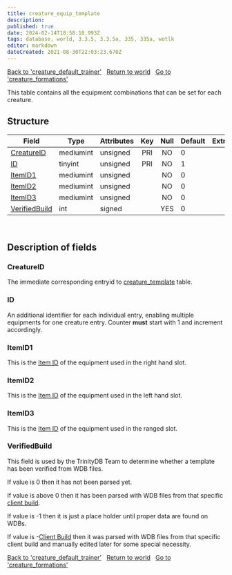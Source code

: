```yaml
---
title: creature_equip_template
description: 
published: true
date: 2024-02-14T18:58:18.993Z
tags: database, world, 3.3.5, 3.3.5a, 335, 335a, wotlk
editor: markdown
dateCreated: 2021-08-30T22:03:23.670Z
---
```


<a href="https://trinitycore.info/en/database/335/world/creature_default_trainer" class="mt-5 v-btn v-btn--depressed v-btn--flat v-btn--outlined theme--light v-size--default darkblue--text text--lighten-3"><span class="v-btn__content"><i aria-hidden="true" class="v-icon notranslate v-icon--left mdi mdi-arrow-left theme--light"></i><span>Back to 'creature_default_trainer'</span></span></a>&nbsp;&nbsp;&nbsp;<a href="https://trinitycore.info/en/database/335/world/home" class="mt-5 v-btn v-btn--depressed v-btn--flat v-btn--outlined theme--light v-size--default darkblue--text text--lighten-3"><span class="v-btn__content"><i aria-hidden="true" class="v-icon notranslate v-icon--left mdi mdi-home-outline theme--light"></i><span>Return to world</span></span></a>&nbsp;&nbsp;&nbsp;<a href="https://trinitycore.info/en/database/335/world/creature_formations" class="mt-5 v-btn v-btn--depressed v-btn--flat v-btn--outlined theme--light v-size--default darkblue--text text--lighten-3"><span class="v-btn__content"><span>Go to 'creature_formations'</span><i aria-hidden="true" class="v-icon notranslate v-icon--right mdi mdi-arrow-right theme--light"></i></span></a>

This table contains all the equipment combinations that can be set for each creature.

## Structure

| Field | Type | Attributes | Key | Null | Default | Extra | Comment |
| --- | --- | --- | :---: | :---: | --- | --- | --- |
| [CreatureID](#creatureid) | mediumint | unsigned | PRI | NO | 0 |  |  |
| [ID](#id-alt) | tinyint | unsigned | PRI | NO | 1 |  |  |
| [ItemID1](#itemid1) | mediumint | unsigned |  | NO | 0 |  |  |
| [ItemID2](#itemid2) | mediumint | unsigned |  | NO | 0 |  |  |
| [ItemID3](#itemid3) | mediumint | unsigned |  | NO | 0 |  |  |
| [VerifiedBuild](#verifiedbuild) | int | signed |  | YES | 0 |  |  |
&nbsp;
## Description of fields

### CreatureID
The immediate corresponding entryid to [creature_template](../world/creature_template#entry) table.
&nbsp;

### ID <!-- {#id-alt} -->
An additional identifier for each individual entry, enabling multiple equipments for one creature entry. Counter **must** start with 1 and increment accordingly.
&nbsp;

### ItemID1
This is the [Item ID](/files/DBC/335/item#id) of the equipment used in the right hand slot.
&nbsp;

### ItemID2
This is the [Item ID](/files/DBC/335/item#id) of the equipment used in the left hand slot.
&nbsp;

### ItemID3
This is the [Item ID](/files/DBC/335/item#id) of the equipment used in the ranged slot.
&nbsp;

### VerifiedBuild
This field is used by the TrinityDB Team to determine whether a template has been verified from WDB files.

If value is 0 then it has not been parsed yet.

If value is above 0 then it has been parsed with WDB files from that specific [client build](/en/database/335/auth/realmlist#gamebuild).

If value is -1 then it is just a place holder until proper data are found on WDBs.

If value is -[Client Build](/en/database/335/auth/realmlist#gamebuild) then it was parsed with WDB files from that specific client build and manually edited later for some special necessity.
&nbsp;

<a href="https://trinitycore.info/en/database/335/world/creature_default_trainer" class="mt-5 v-btn v-btn--depressed v-btn--flat v-btn--outlined theme--light v-size--default darkblue--text text--lighten-3"><span class="v-btn__content"><i aria-hidden="true" class="v-icon notranslate v-icon--left mdi mdi-arrow-left theme--light"></i><span>Back to 'creature_default_trainer'</span></span></a>&nbsp;&nbsp;&nbsp;<a href="https://trinitycore.info/en/database/335/world/home" class="mt-5 v-btn v-btn--depressed v-btn--flat v-btn--outlined theme--light v-size--default darkblue--text text--lighten-3"><span class="v-btn__content"><i aria-hidden="true" class="v-icon notranslate v-icon--left mdi mdi-home-outline theme--light"></i><span>Return to world</span></span></a>&nbsp;&nbsp;&nbsp;<a href="https://trinitycore.info/en/database/335/world/creature_formations" class="mt-5 v-btn v-btn--depressed v-btn--flat v-btn--outlined theme--light v-size--default darkblue--text text--lighten-3"><span class="v-btn__content"><span>Go to 'creature_formations'</span><i aria-hidden="true" class="v-icon notranslate v-icon--right mdi mdi-arrow-right theme--light"></i></span></a>
